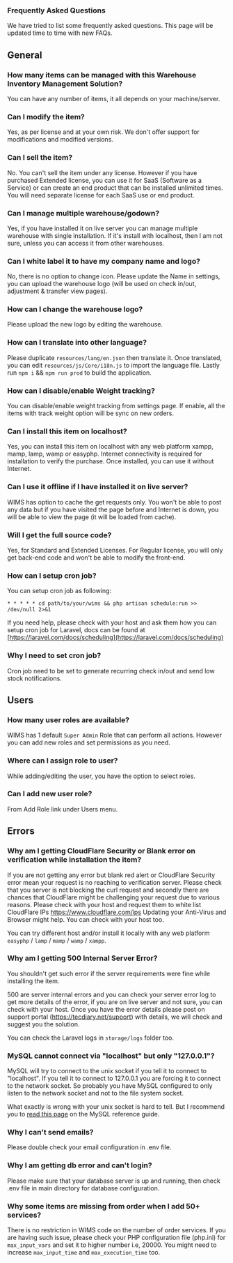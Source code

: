 ### Frequently Asked Questions

We have tried to list some frequently asked questions. This page will be updated time to time with new FAQs.

## General

### How many items can be managed with this Warehouse Inventory Management Solution?

You can have any number of items, it all depends on your machine/server.

### Can I modify the item?

Yes, as per license and at your own risk. We don't offer support for modifications and modified versions.

### Can I sell the item?

No. You can't sell the item under any license. However if you have purchased Extended license, you can use it for SaaS (Software as a Service) or can create an end product that can be installed unlimited times. You will need separate license for each SaaS use or end product.

### Can I manage multiple warehouse/godown?

Yes, if you have installed it on live server you can manage multiple warehouse with single installation. If it's install with localhost, then I am not sure, unless you can access it from other warehouses.

### Can I white label it to have my company name and logo?

No, there is no option to change icon. Please update the Name in settings, you can upload the warehouse logo (will be used on check in/out, adjustment & transfer view pages).

### How can I change the warehouse logo?

Please upload the new logo by editing the warehouse.

### How can I translate into other language?

Please duplicate `resources/lang/en.json` then translate it. Once translated, you can edit `resources/js/Core/i18n.js` to import the language file. Lastly run `npm i` && `npm run prod` to build the application.

### How can I disable/enable Weight tracking?

You can disable/enable weight tracking from settings page. If enable, all the items with track weight option will be sync on new orders.

### Can I install this item on localhost?

Yes, you can install this item on localhost with any web platform xampp, mamp, lamp, wamp or easyphp. Internet connectivity is required for installation to verify the purchase. Once installed, you can use it without Internet.

### Can I use it offline if I have installed it on live server?

WIMS has option to cache the get requests only. You won't be able to post any data but if you have visited the page before and Internet is down, you will be able to view the page (it will be loaded from cache).

### Will I get the full source code?

Yes, for Standard and Extended Licenses. For Regular license, you will only get back-end code and won't be able to modify the front-end.

### How can I setup cron job?

You can setup cron job as following:

```
* * * * * cd path/to/your/wims && php artisan schedule:run >> /dev/null 2>&1
```

If you need help, please check with your host and ask them how you can setup cron job for Laravel, docs can be found at [https://laravel.com/docs/scheduling](https://laravel.com/docs/scheduling)

### Why I need to set cron job?

Cron job need to be set to generate recurring check in/out and send low stock notifications.

## Users

### How many user roles are available?

WIMS has 1 default `Super Admin` Role that can perform all actions. However you can add new roles and set permissions as you need.

### Where can I assign role to user?

While adding/editing the user, you have the option to select roles.

### Can I add new user role?

From Add Role link under Users menu.

## Errors

### Why am I getting CloudFlare Security or Blank error on verification while installation the item?

If you are not getting any error but blank red alert or CloudFlare Security error mean your request is no reaching to verification server. Please check that you server is not blocking the curl request and secondly there are chances that CloudFlare might be challenging your request due to various reasons. Please check with your host and request them to white list CloudFlare IPs https://www.cloudflare.com/ips Updating your Anti-Virus and Browser might help. You can check with your host too.

You can try different host and/or install it locally with any web platform `easyphp` / `lamp` / `mamp` / `wamp` / `xampp`.

### Why am I getting 500 Internal Server Error?

You shouldn't get such error if the server requirements were fine while installing the item.

500 are server internal errors and you can check your server error log to get more details of the error, if you are on live server and not sure, you
can check with your host. Once you have the error details please post on support portal (https://tecdiary.net/support) with details, we will check and suggest you the solution.

You can check the Laravel logs in `storage/logs` folder too.

### MySQL cannot connect via "localhost" but only "127.0.0.1"?

MySQL will try to connect to the unix socket if you tell it to connect to "localhost". If you tell it to connect to 127.0.0.1 you are forcing it to connect to the network socket. So probably you have MySQL configured to only listen to the network socket and not to the file system socket.

What exactly is wrong with your unix socket is hard to tell. But I recommend you to [read this page](http://dev.mysql.com/doc/refman/5.5/en/can-not-connect-to-server.html) on the MySQL reference guide.

### Why I can't send emails?

Please double check your email configuration in .env file.

### Why I am getting db error and can't login?

Please make sure that your database server is up and running, then check .env file in main directory for database configuration.

### Why some items are missing from order when I add 50+ services?

There is no restriction in WIMS code on the number of order services. If you are having such issue, please check your PHP configuration file (php.ini) for `max_input_vars` and set it to higher number i.e, 20000. You might need to increase `max_input_time` and `max_execution_time` too.
